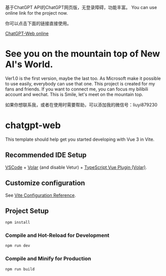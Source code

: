 基于ChatGPT API的ChatGPT网页版，无登录障碍，功能丰富。
You can use online link for the project now.

你可以点击下面的链接直接使用。

[ChatGPT-Web online](https://jqwjqhbdbv.github.io/jdwjqhbdbv.github.io/chatgpt-web/)

# See you on the mountain top of New AI's World.


Ver1.0 is the first version, maybe the last too. As Microsoft make it possible to use easily, everybody can use that one. This project is created for my fans and friends. If you want to connect me, you can focus my bilibili account and wechat. This is Smile, let's meet on the mountain top.

如果你想联系我，或者在使用时需要帮助，可以添加我的微信号：liuyi879230
# chatgpt-web

This template should help get you started developing with Vue 3 in Vite.

## Recommended IDE Setup

[VSCode](https://code.visualstudio.com/) + [Volar](https://marketplace.visualstudio.com/items?itemName=Vue.volar) (and disable Vetur) + [TypeScript Vue Plugin (Volar)](https://marketplace.visualstudio.com/items?itemName=Vue.vscode-typescript-vue-plugin).

## Customize configuration

See [Vite Configuration Reference](https://vitejs.dev/config/).

## Project Setup

```sh
npm install
```

### Compile and Hot-Reload for Development

```sh
npm run dev
```

### Compile and Minify for Production

```sh
npm run build
```
